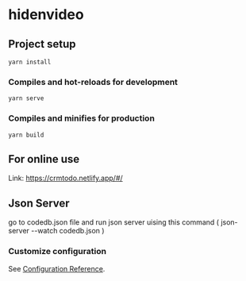 # hidenvideo

## Project setup
```
yarn install
```

### Compiles and hot-reloads for development
```
yarn serve
```

### Compiles and minifies for production
```
yarn build
```
## For online use

Link: https://crmtodo.netlify.app/#/

## Json Server


go to codedb.json file and run json server uising this command ( json-server --watch codedb.json )

### Customize configuration
See [Configuration Reference](https://cli.vuejs.org/config/).
